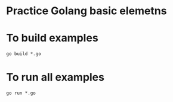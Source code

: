 # Practice Golang basic elemetns

# To build examples

```
go build *.go
```

# To run all examples

```
go run *.go
```